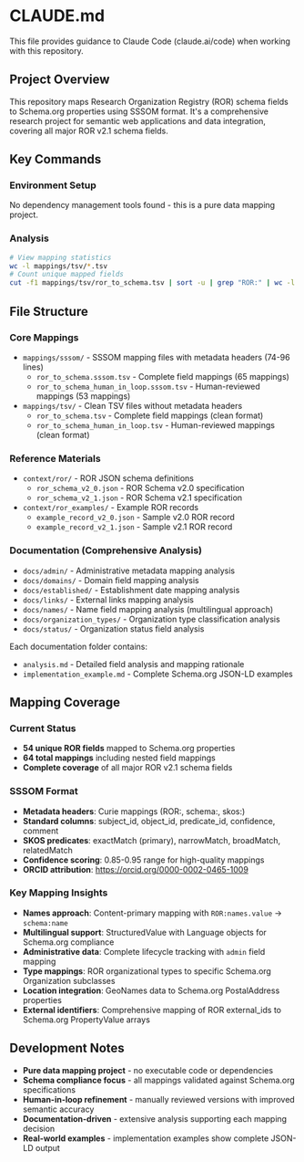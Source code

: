 # CLAUDE.md

This file provides guidance to Claude Code (claude.ai/code) when working with this repository.

## Project Overview

This repository maps Research Organization Registry (ROR) schema fields to Schema.org properties using SSSOM format. It's a comprehensive research project for semantic web applications and data integration, covering all major ROR v2.1 schema fields.

## Key Commands

### Environment Setup
No dependency management tools found - this is a pure data mapping project.

### Analysis
```bash
# View mapping statistics
wc -l mappings/tsv/*.tsv
# Count unique mapped fields
cut -f1 mappings/tsv/ror_to_schema.tsv | sort -u | grep "ROR:" | wc -l
```

## File Structure

### Core Mappings
- `mappings/sssom/` - SSSOM mapping files with metadata headers (74-96 lines)
  - `ror_to_schema.sssom.tsv` - Complete field mappings (65 mappings)
  - `ror_to_schema_human_in_loop.sssom.tsv` - Human-reviewed mappings (53 mappings)
- `mappings/tsv/` - Clean TSV files without metadata headers
  - `ror_to_schema.tsv` - Complete field mappings (clean format)
  - `ror_to_schema_human_in_loop.tsv` - Human-reviewed mappings (clean format)

### Reference Materials
- `context/ror/` - ROR JSON schema definitions
  - `ror_schema_v2_0.json` - ROR Schema v2.0 specification
  - `ror_schema_v2_1.json` - ROR Schema v2.1 specification
- `context/ror_examples/` - Example ROR records
  - `example_record_v2_0.json` - Sample v2.0 ROR record
  - `example_record_v2_1.json` - Sample v2.1 ROR record

### Documentation (Comprehensive Analysis)
- `docs/admin/` - Administrative metadata mapping analysis
- `docs/domains/` - Domain field mapping analysis
- `docs/established/` - Establishment date mapping analysis
- `docs/links/` - External links mapping analysis
- `docs/names/` - Name field mapping analysis (multilingual approach)
- `docs/organization_types/` - Organization type classification analysis
- `docs/status/` - Organization status field analysis

Each documentation folder contains:
- `analysis.md` - Detailed field analysis and mapping rationale
- `implementation_example.md` - Complete Schema.org JSON-LD examples

## Mapping Coverage

### Current Status
- **54 unique ROR fields** mapped to Schema.org properties
- **64 total mappings** including nested field mappings
- **Complete coverage** of all major ROR v2.1 schema fields

### SSSOM Format
- **Metadata headers**: Curie mappings (ROR:, schema:, skos:)
- **Standard columns**: subject_id, object_id, predicate_id, confidence, comment
- **SKOS predicates**: exactMatch (primary), narrowMatch, broadMatch, relatedMatch
- **Confidence scoring**: 0.85-0.95 range for high-quality mappings
- **ORCID attribution**: https://orcid.org/0000-0002-0465-1009

### Key Mapping Insights
- **Names approach**: Content-primary mapping with `ROR:names.value` → `schema:name`
- **Multilingual support**: StructuredValue with Language objects for Schema.org compliance
- **Administrative data**: Complete lifecycle tracking with `admin` field mapping
- **Type mappings**: ROR organizational types to specific Schema.org Organization subclasses
- **Location integration**: GeoNames data to Schema.org PostalAddress properties
- **External identifiers**: Comprehensive mapping of ROR external_ids to Schema.org PropertyValue arrays

## Development Notes

- **Pure data mapping project** - no executable code or dependencies
- **Schema compliance focus** - all mappings validated against Schema.org specifications
- **Human-in-loop refinement** - manually reviewed versions with improved semantic accuracy
- **Documentation-driven** - extensive analysis supporting each mapping decision
- **Real-world examples** - implementation examples show complete JSON-LD output